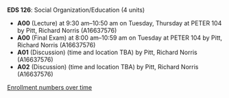 **EDS 126**: Social Organization/Education (4 units)

- **A00** (Lecture) at 9:30 am–10:50 am on Tuesday, Thursday at PETER 104 by Pitt, Richard Norris (A16637576)
- **A00** (Final Exam) at 8:00 am–10:59 am on Tuesday at PETER 104 by Pitt, Richard Norris (A16637576)
- **A01** (Discussion) (time and location TBA) by Pitt, Richard Norris (A16637576)
- **A02** (Discussion) (time and location TBA) by Pitt, Richard Norris (A16637576)

[Enrollment numbers over time](./EDS126.tsv)
